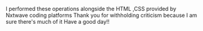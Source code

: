 
I performed these operations alongside the HTML ,CSS provided by Nxtwave coding platforms
Thank you for withholding criticism because I am sure there's much of it 
Have a good day!!

